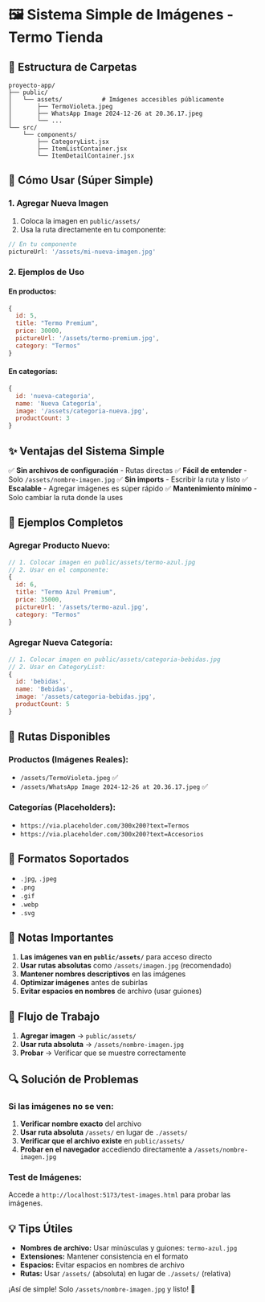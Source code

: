# 🖼️ Sistema Simple de Imágenes - Termo Tienda

## 📁 Estructura de Carpetas

```
proyecto-app/
├── public/
│   └── assets/           # Imágenes accesibles públicamente
│       ├── TermoVioleta.jpeg
│       ├── WhatsApp Image 2024-12-26 at 20.36.17.jpeg
│       └── ...
└── src/
    └── components/
        ├── CategoryList.jsx
        ├── ItemListContainer.jsx
        └── ItemDetailContainer.jsx
```

## 🚀 Cómo Usar (Súper Simple)

### **1. Agregar Nueva Imagen**
1. Coloca la imagen en `public/assets/`
2. Usa la ruta directamente en tu componente:

```javascript
// En tu componente
pictureUrl: '/assets/mi-nueva-imagen.jpg'
```

### **2. Ejemplos de Uso**

#### **En productos:**
```javascript
{
  id: 5,
  title: "Termo Premium",
  price: 30000,
  pictureUrl: '/assets/termo-premium.jpg',
  category: "Termos"
}
```

#### **En categorías:**
```javascript
{
  id: 'nueva-categoria',
  name: 'Nueva Categoría',
  image: '/assets/categoria-nueva.jpg',
  productCount: 3
}
```

## ✨ Ventajas del Sistema Simple

✅ **Sin archivos de configuración** - Rutas directas
✅ **Fácil de entender** - Solo `/assets/nombre-imagen.jpg`
✅ **Sin imports** - Escribir la ruta y listo
✅ **Escalable** - Agregar imágenes es súper rápido
✅ **Mantenimiento mínimo** - Solo cambiar la ruta donde la uses

## 📝 Ejemplos Completos

### **Agregar Producto Nuevo:**
```javascript
// 1. Colocar imagen en public/assets/termo-azul.jpg
// 2. Usar en el componente:
{
  id: 6,
  title: "Termo Azul Premium",
  price: 35000,
  pictureUrl: '/assets/termo-azul.jpg',
  category: "Termos"
}
```

### **Agregar Nueva Categoría:**
```javascript
// 1. Colocar imagen en public/assets/categoria-bebidas.jpg
// 2. Usar en CategoryList:
{
  id: 'bebidas',
  name: 'Bebidas',
  image: '/assets/categoria-bebidas.jpg',
  productCount: 5
}
```

## 🔧 Rutas Disponibles

### **Productos (Imágenes Reales):**
- `/assets/TermoVioleta.jpeg` ✅
- `/assets/WhatsApp Image 2024-12-26 at 20.36.17.jpeg` ✅

### **Categorías (Placeholders):**
- `https://via.placeholder.com/300x200?text=Termos`
- `https://via.placeholder.com/300x200?text=Accesorios`

## 📱 Formatos Soportados

- `.jpg`, `.jpeg`
- `.png`
- `.gif`
- `.webp`
- `.svg`

## 🚨 Notas Importantes

1. **Las imágenes van en `public/assets/`** para acceso directo
2. **Usar rutas absolutas** como `/assets/imagen.jpg` (recomendado)
3. **Mantener nombres descriptivos** en las imágenes
4. **Optimizar imágenes** antes de subirlas
5. **Evitar espacios en nombres** de archivo (usar guiones)

## 🎯 Flujo de Trabajo

1. **Agregar imagen** → `public/assets/`
2. **Usar ruta absoluta** → `/assets/nombre-imagen.jpg`
3. **Probar** → Verificar que se muestre correctamente

## 🔍 Solución de Problemas

### **Si las imágenes no se ven:**

1. **Verificar nombre exacto** del archivo
2. **Usar ruta absoluta** `/assets/` en lugar de `./assets/`
3. **Verificar que el archivo existe** en `public/assets/`
4. **Probar en el navegador** accediendo directamente a `/assets/nombre-imagen.jpg`

### **Test de Imágenes:**
Accede a `http://localhost:5173/test-images.html` para probar las imágenes.

## 💡 Tips Útiles

- **Nombres de archivo:** Usar minúsculas y guiones: `termo-azul.jpg`
- **Extensiones:** Mantener consistencia en el formato
- **Espacios:** Evitar espacios en nombres de archivo
- **Rutas:** Usar `/assets/` (absoluta) en lugar de `./assets/` (relativa)

¡Así de simple! Solo `/assets/nombre-imagen.jpg` y listo! 🎉
